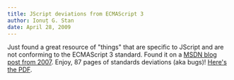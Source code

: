 ```yaml
---
title: JScript deviations from ECMAScript 3
author: Ionuț G. Stan
date: April 28, 2009
---
```


Just found a great resource of "things" that are specific to JScript and are not conforming to the ECMAScript 3 standard. Found it on a <a href="http://blogs.msdn.com/jscript/archive/2007/10/29/ecmascript-3-and-beyond.aspx">MSDN blog post from 2007</a>. Enjoy, 87 pages of standards deviations (aka bugs)! <a href="http://wiki.ecmascript.org/lib/exe/fetch.php?id=resources%3Aresources&amp;cache=cache&amp;media=resources:jscriptdeviationsfromes3.pdf">Here's the PDF</a>.
